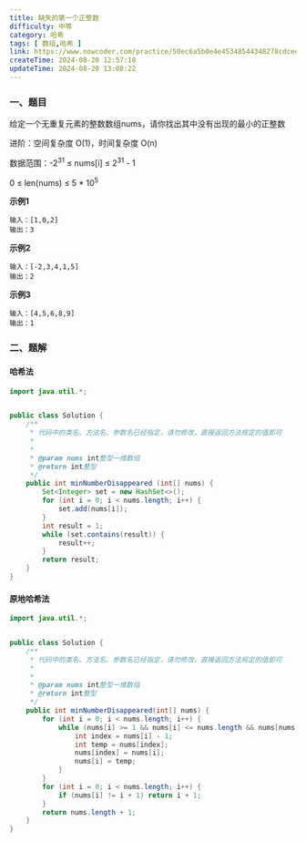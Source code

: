 ```yaml
---
title: 缺失的第一个正整数
difficulty: 中等
category: 哈希
tags: [ 数组,哈希 ]
link: https://www.nowcoder.com/practice/50ec6a5b0e4e45348544348278cdcee5
createTime: 2024-08-20 12:57:18
updateTime: 2024-08-20 13:08:22
---
```


### 一、题目

给定一个无重复元素的整数数组nums，请你找出其中没有出现的最小的正整数

进阶：空间复杂度 O(1)，时间复杂度 O(n)

数据范围：-2<sup>31</sup> ≤ nums[i] ≤ 2<sup>31</sup> - 1

0 ≤ len(nums) ≤ 5 * 10<sup>5</sup>

**示例1**

```
输入：[1,0,2]
输出：3
```

**示例2**

```
输入：[-2,3,4,1,5]
输出：2
```

**示例3**

```
输入：[4,5,6,8,9]
输出：1
```

### 二、题解

#### 哈希法

```java
import java.util.*;


public class Solution {
    /**
     * 代码中的类名、方法名、参数名已经指定，请勿修改，直接返回方法规定的值即可
     *
     *
     * @param nums int整型一维数组
     * @return int整型
     */
    public int minNumberDisappeared (int[] nums) {
        Set<Integer> set = new HashSet<>();
        for (int i = 0; i < nums.length; i++) {
            set.add(nums[i]);
        }
        int result = 1;
        while (set.contains(result)) {
            result++;
        }
        return result;
    }
}
```

#### 原地哈希法

```java
import java.util.*;


public class Solution {
    /**
     * 代码中的类名、方法名、参数名已经指定，请勿修改，直接返回方法规定的值即可
     *
     *
     * @param nums int整型一维数组
     * @return int整型
     */
    public int minNumberDisappeared(int[] nums) {
        for (int i = 0; i < nums.length; i++) {
            while (nums[i] >= 1 && nums[i] <= nums.length && nums[nums[i] - 1] != nums[i]) {
                int index = nums[i] - 1;
                int temp = nums[index];
                nums[index] = nums[i];
                nums[i] = temp;
            }
        }
        for (int i = 0; i < nums.length; i++) {
            if (nums[i] != i + 1) return i + 1;
        }
        return nums.length + 1;
    }
}
```